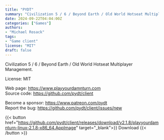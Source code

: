 ```yaml
---
title: "PYDT"
summary: "Civilization 5 / 6 / Beyond Earth / Old World Hotseat Multiplayer Management."
date: 2024-09-22T04:04:00Z
categories: ["Games"]
authors:
- "Michael Rosack"
tags: 
- "Game client"
license: "MIT"
draft: false
---
```


Civilization 5 / 6 / Beyond Earth / Old World Hotseat Multiplayer Management.

License: MIT

Web page: <https://www.playyourdamnturn.com>  
Source code: <https://github.com/pydt/client>

Become a sponsor: <https://www.patreon.com/pydt>  
Report the bug: <https://github.com/pydt/client/issues/new>  

{{< button href="https://github.com/pydt/client/releases/download/v2.1.8/playyourdamnturn-linux-2.1.8-x86_64.AppImage" target="_blank">}}
Download
{{< /button >}}